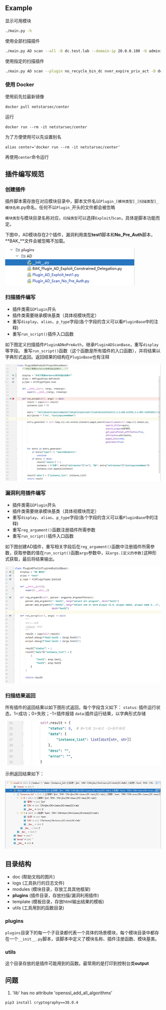 ## Example

显示可用模块

```bash
./main.py -h
```

使用全部扫描插件

```bash
./main.py AD scan --all -D dc.test.lab --domain-ip 20.0.0.100 -U administrator -P 123.com
```

使用指定的扫描插件

```bash
./main.py AD scan --plugin no_recycle_bin_dc nver_expire_priv_act -D dc.test.lab --domain-ip 20.0.0.100 -U administrator -P 123.com
```

### 使用 Docker

使用前先拉最新镜像

`docker pull netstarsec/center`

运行

`docker run --rm -it netstarsec/center`

为了方便使用可以先设置别名

`alias center='docker run --rm -it netstarsec/center'`

再使用`center`命令运行

## 插件编写规范

### 创建插件

插件脚本需存放在对应模块目录中，脚本文件名以`Plugin_[模块类型]_[扫描类型]_模块名称`.py命名，任何不以`Plugin_`开头的文件都会被忽略

`模块类型`与模块目录名称对应，`扫描类型`可以选择`Exploit`/`Scan`，具体是脚本功能而定。

下图中，AD模块存在2个插件，漏洞利用类型**test1**脚本和**No_Pre_Auth**脚本，**BAK_**文件会被忽略不加载。

![p2](./doc/img/p2.png)

### 扫描插件编写

- 插件类需以`Plugin`开头
- 插件类需要继承模块基类（具体视模块而定）
- 重写`display`、`alias`、`p_type`字段(各个字段的含义可以看`PluginBase`中的注释)
- 重写`run_script()`插件入口函数

如下图定义扫描插件`PluginADNoPreAuth`，继承`PluginADScanBase`，重写`display`等字段。
重写`run_script()`函数（这个函数是所有插件的入口函数），并将结果以字典形式返回。返回结果的结构在`PluginBase`也有注释

![p3](./doc/img/p3.png)

### 漏洞利用插件编写

- 插件类需以`Plugin`开头
- 插件类需要继承模块基类（具体视模块而定）
- 重写`display`、`alias`、`p_type`字段(各个字段的含义可以看`PluginBase`中的注释)
- 重写`reg_argument()`函数注册插件所需参数
- 重写`run_script()`插件入口函数

如下图创建AD插件，重写相关字段后在`reg_argument()`函数中注册插件所需参数，获取参数的值在`run_script()`函数`args`参数中，以`args.[定义的参数]`这种形式获取，最后将结果输出。

![p6](./doc/img/p6.png)

### 扫描结果返回

所有插件的返回结果以如下图形式返回，每个字段含义如下：
`status`: 插件运行状态，1=成功；0=失败；-1=插件报错
`data`:插件运行结果，以字典形式存储

![p4](./doc/img/p4.png)

示例返回结果如下：

![p5](./doc/img/p5.png)

## 目录结构

- doc (帮助文档的图片)
- logs (工具执行的日志文件)
- modules (模块目录，存放工具其他框架)
- **plugins** (插件目录，存放扫描/漏洞利用插件)
- template (模板目录，存放html输出结果的模板)
- utils (工具用到的函数目录)

###  plugins

`plugins`目录下的每一个子目录都代表一个具体的场景模块，每个模块目录中都存在一个`__init__.py`脚本，该脚本中定义了模块名称、插件注册函数、模块基类。

### utils

这个目录存放的是插件可能用到的函数。最常用的是打印到控制台类**output**

## 问题

1. 'lib' has no attribute 'openssl_add_all_algorithms'

```cmd
pip3 install cryptography==38.0.4
```